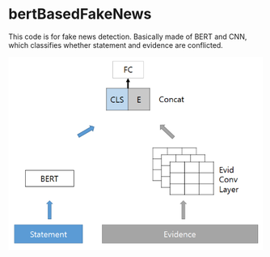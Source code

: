 # bertBasedFakeNews

This code is for fake news detection.
Basically made of BERT and CNN, which classifies whether statement and evidence are conflicted.

![architecture](./bertCNNFND.png)
